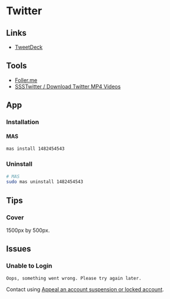 # Twitter

## Links

- [TweetDeck](https://tweetdeck.twitter.com/)

## Tools

- [Foller.me](https://foller.me/)
- [SSSTwitter / Download Twitter MP4 Videos](https://ssstwitter.com/)

## App

### Installation

#### MAS

```sh
mas install 1482454543
```

### Uninstall

```sh
# MAS
sudo mas uninstall 1482454543
```

## Tips

### Cover

1500px by 500px.

## Issues

### Unable to Login

```log
Oops, something went wrong. Please try again later.
```

Contact using [Appeal an account suspension or locked account](https://help.twitter.com/forms/general?subtopic=suspended).
